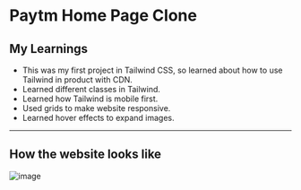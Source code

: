# Paytm Home Page Clone



## My Learnings

- This was my first project in Tailwind CSS, so learned about how to use Tailwind in product with CDN.
- Learned different classes in Tailwind.
- Learned how Tailwind is mobile first.
- Used grids to make website responsive.
- Learned hover effects to expand images.

---

## How the website looks like
![image](./assets/desktop.gif)